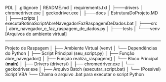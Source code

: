 PDL
│   .gitignore
│   README.md
│   requirements.txt
│
├───drivers
│       chromedriver.exe
│       geckodriver.exe
│
├───docs
│       EstruturaDoProjeto.MD
│
├───scripts
│       executaRotinaScriptAbreNavegadorFazRaspagemDeDados.bat
│
├───src
│       abre_navegador_e_faz_raspagem_de_dados.py
│
├───tests
│
└───venv
        [Arquivos do ambiente virtual]


-----------------------------------------------------------------

Projeto de Raspagem
│
├── Ambiente Virtual (venv)
│   └── Dependências do Python
│
├── Script Principal (seu_script.py)
│   ├── Função abre_navegador()
│   ├── Função realiza_raspagem()
│   └── Bloco Principal (__main__)
│
├── Drivers (drivers/)
│   ├── chromedriver.exe
│   └── geckodriver.exe
│
├── Arquivo Batch (executar_script.bat)
│
└── (Possível) Script VBA
    └── Chama o arquivo .bat para executar o script Python

